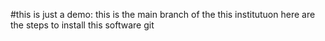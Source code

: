 #this is just a demo: 
this is the main branch of the this institutuon 
here are the steps to install this software git 

